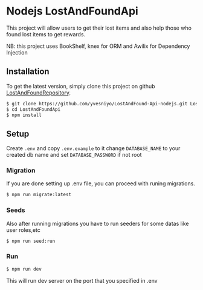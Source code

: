 # Nodejs LostAndFoundApi

This project will allow users to get their lost items and also help those who found lost items to get rewards.

NB: this project uses BookShelf, knex for ORM and Awilix for Dependency Injection

## Installation

To get the latest version, simply clone this project on github [LostAndFoundRepository](https://github.com/yvesniyo/LostAndFound-Api-nodejs.git).

```bash
$ git clone https://github.com/yvesniyo/LostAndFound-Api-nodejs.git LostAndFoundApi
$ cd LostAndFoundApi
$ npm install
```

## Setup

Create `.env` and copy `.env.example` to it
change `DATABASE_NAME` to your created db name
and set `DATABASE_PASSWORD` if not root

### Migration

If you are done setting up .env file, you can proceed with runing migrations.

```bash
$ npm run migrate:latest
```

### Seeds

Also after running migrations you have to run seeders for some datas like user roles,etc

```bash
$ npm run seed:run
```

### Run

```bash
$ npm run dev
```

This will run dev server on the port that you specified in .env
